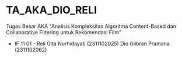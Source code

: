 # TA_AKA_DIO_RELI
Tugas Besar AKA "Analisis Kompleksitas Algoritma Content-Based dan Collaborative Filtering untuk Rekomendasi Film"

- IF 11 01 -
Reli Gita Nurhidayati (2311102025)
Dio Gilbran Pramana (2311102062) 
